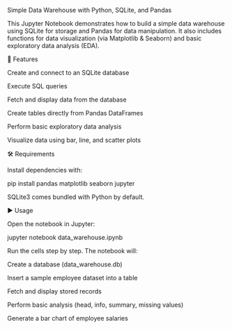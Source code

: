 Simple Data Warehouse with Python, SQLite, and Pandas

This Jupyter Notebook demonstrates how to build a simple data warehouse using SQLite for storage and Pandas for data manipulation.
It also includes functions for data visualization (via Matplotlib & Seaborn) and basic exploratory data analysis (EDA).

🚀 Features

Create and connect to an SQLite database

Execute SQL queries

Fetch and display data from the database

Create tables directly from Pandas DataFrames

Perform basic exploratory data analysis

Visualize data using bar, line, and scatter plots

🛠️ Requirements

Install dependencies with:

pip install pandas matplotlib seaborn jupyter


SQLite3 comes bundled with Python by default.

▶️ Usage

Open the notebook in Jupyter:

jupyter notebook data_warehouse.ipynb


Run the cells step by step. The notebook will:

Create a database (data_warehouse.db)

Insert a sample employee dataset into a table

Fetch and display stored records

Perform basic analysis (head, info, summary, missing values)

Generate a bar chart of employee salaries
